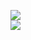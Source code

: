 [![](https://img.shields.io/badge/Made%20With-Github%20Spray-lightgrey.svg?style=for-the-badge&logo=github)](https://github.com/Annihil/github-spray#7408)  
[![](https://i.imgur.com/2DrTn0Z.gif)](https://github.com/Annihil/github-spray)